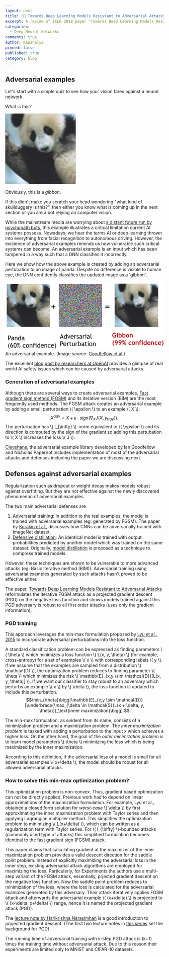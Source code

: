 ```yaml
---
layout: post
title: "👾 Towards Deep Learning Models Resistant to Adversarial Attacks - A review"
excerpt: A review of ICLR 2018 paper "Towards Deep Learning Models Resistant to Adversarial Attacks"
categories:
  - Deep Neural Networks
comments: true
author: Kaushalya
pinned: false
published: true
category: blog
---
```


## Adversarial examples

Let's start with a simple quiz to see how your vision fares against a neural network.

What is this?

![guess][gibbon]

Obviously, this is a *gibbon*.

If this didn't make you scratch your head wondering "what kind of skullduggery is this?", then either you know what is coming up in the next section or you are a bot relying on computer vision.

While the mainstream media are worrying about [a distant future run by psychopath bots](http://money.cnn.com/2018/06/07/technology/mit-media-lab-normal-ai/index.html), this example illustrates a critical limitation current AI systems possess.
Nowadays, we hear the terms AI or deep learning thrown into everything from facial recognition to autonomous driving. However, the existence of adversarial examples reminds us how vulnerable such critical systems can become. An adversarial example is an input which has been tampered in a way such that a DNN classifies it incorrectly.

Here we show how the above example is created by adding an adversarial pertubation to an image of panda. Despite no difference is visible to human eye, the DNN confidently classifies the updated image as a 'gibbon'.

![adversarial example][adv-panda]
An adversarial example. (Image source: [Goodfellow et al.](https://arxiv.org/abs/1412.6572))

The excellent [blog post by researchers at OpenAI](https://blog.openai.com/adversarial-example-research/) provides a glimpse of real world AI safety issues which can be caused by adversarial attacks.

### Generation of adversarial examples
Although there are several ways to create adversarial examples, [Fast gradient sign method (FGSM)](https://arxiv.org/abs/1412.6572) and its iterative version (BIM) are the most frequently used methods. The FGSM attack creates an adversarial example by adding a small perturbation \\( \epsilon \\) to an example \\( X \\),
$$ X^{adv} = X + \epsilon \cdot sign(\nabla_X J (X, y_{true})).$$
The perturbation has \\( l_{\infty} \\)-norm equivalent to \\(  \epsilon \\) and its direction is computed by the sign of the gradient so adding this pertubation to \\( X \\) increases the loss \\( J \\).

[Clevehans](https://github.com/tensorflow/cleverhans), the adversarial example library developed by Ian Goodfellow and Nicholas Papernot includes implementation of most of the adversarial attacks and defenses including the paper we are discussing next.

## Defenses against adversarial examples
Regularization such as dropout or weight decay makes models robust against overfitting. But they are not effective against the newly discovered phenomenon of adversarial examples.

The two main adversarial defenses are
1. Adversarial training: In addition to the real examples, the model is trained with adversarial examples (eg: generated by FGSM). The paper by [Kurakin et al.,](https://arxiv.org/abs/1611.01236) discusses how CNNs can be adversarially trained with ImageNet dataset.
2. [Defensive distillation](https://arxiv.org/abs/1511.04508): An identical model is trained with output probabilities predicted by another model which was trained on the same dataset. Originally, [model distillation](https://arxiv.org/abs/1503.02531) is proposed as a technique to compress trained models.

However, these techniques are shown to be vulnerable to more advanced attacks (eg: Basic iterative method (BIM)). Adversarial training using adversarial examples generated by such attacks hasn't proved to be effective either.

The paper, [Towards Deep Learning Models Resistant to Adversarial Attacks](https://arxiv.org/abs/1706.06083)
reformulates the iterative FGSM attack as a projected gradient descent (PGD) on the negative loss function and shows models trained against this PGD adversary is robust to all first order attacks (uses only the gradient information).

### PGD training
This approach leverages the min-max formulation proposed by [Lyu et al., 2015](https://arxiv.org/pdf/1511.06385.pdf) to incorporate adversarial perturbations into the loss function.

A standard classification problem can be expressed as finding parameters \\( \theta \\) which minimizes a loss  function \\( L(x, y, \theta) \\) (for example, cross-entropy) for a set of examples \\( x \\) with corresponding labels \\( y \\). If we assume that the examples are sampled from a distribution \\( \mathcal{D} \\), the optimization problem reduces to finding parameter \\( \theta \\) which minimizes the risk \\( \mathbb{E}_{x,y \sim \mathcal{D}}[L(x, y, \theta)] \\). If we want our classifier to stay robust to an adversary which perturbs an example \\( x \\) by \\( \delta \\), the loss function is updated to include this perturbation.
$$\min_{\theta}\bigg[\mathbb{E}_{x,y \sim \mathcal{D}}[\underbrace{\max_{\delta \in \mathcal{S}}L(x + \delta, y, \theta)]}_\text{inner maximization}\bigg].$$

The min-max formulation, as evident from its name, consists of a minimization problem and a maximization problem. The _inner maximization problem_ is tasked with adding a perturbation to the input x which achieves a higher loss. On the other hand, the goal of the _outer minimization problem_ is to learn model parameters \\( \theta \\) minimizing the loss which is being maximized by the inner maximization.

According to this definition, if the adversarial loss of a model is small for all adversarial examples \\( x+\delta \\), the model should be robust for all allowed adversarial attacks.

### How to solve this min-max optimization problem?

This optimization problem is non-convex. Thus, gradient based optimization can not be directly applied. Previous work had to depend on linear approximations of the maximization formulation. For example, Lyu et al., obtained a closed form solution for _worst-case_ \\( \delta \\) by first approximating the inner maximization problem with Taylor series and then applying Lagrangian multiplier method. This simplifies the optimization problem to minimizing \\( L(x+\delta) \\), which can be written as a regularization term with Taylor series. For \\( l_{\infty} \\)-bounded attacks (commonly used type of attacks) this simplified formulation becomes identical to the [fast gradient sign (FGSM) attack](https://arxiv.org/abs/1412.6572).

This paper claims that calculating gradient at the maximizer of the inner maximization problem provides a valid descent direction for the saddle point problem. Instead of explicitly maximizing the adversarial loss in the inner step, existing adversarial attack algorithms are employed for maximizing the loss. Particularly, for Experiments the authors use a multi-step variant of the FGSM attack, essentially, prjected gradient descent on the negative loss function. Now the saddle point problem reduces to minimization of the loss, where the loss is calculated for the adversarial examples generated by this adversary. Their attack iteratively applies FGSM attack and afterwards the adversarial example \\( (x+\delta) \\) is projected to \\( (x-\delta, x+\delta) \\) range, hence it is named the projected gradient attack (PGD).

The [lecture note by Harikrishna Narasimhan](http://drona.csa.iisc.ernet.in/~e0270/Jan-2015/Tutorials/lecture-notes-3.pdf) is a good introduction to projected gradient descent. (The first two lecture notes in [this series](http://drona.csa.iisc.ernet.in/~e0270/Jan-2015/Tutorials/) set the background for PGD)

The running time of adversarial training with k-step PGD attack is (k+1) times the training time without adversarial attack. Due to this reason their experiments are limited only to MNIST and CIFAR-10 datasets.

[adv-panda]: ../assets/images/adversarial/panda.png "Adversarial example"
[gibbon]: ../assets/images/adversarial/gibbon.png "Gibbon"
